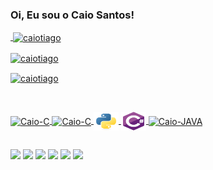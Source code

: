 ### Oi, Eu sou o Caio Santos!

<link rel="stylesheet" href="https://cdn.jsdelivr.net/gh/devicons/devicon@v2.15.1/devicon.min.css">
<link rel="stylesheet" href="https://cdn.jsdelivr.net/gh/devicons/devicon@v2.15.1/devicon.min.css">
<link rel="stylesheet" href="https://cdn.jsdelivr.net/gh/devicons/devicon@v2.15.1/devicon.min.css">
          
          
          
<div>
  <a href = "https://github.com/caiotiago">

<p>&nbsp;<img align="center" src="https://github-readme-stats.vercel.app/api?username=caiotiago&show_icons=true&locale=en" alt="caiotiago" /></p>

<p><img align="center" src="https://github-readme-streak-stats.herokuapp.com/?user=caiotiago&" alt="caiotiago" /></p>

<p><img align="center" src="https://github-readme-stats.vercel.app/api/top-langs?username=caiotiago&show_icons=true&locale=en&layout=compact" alt="caiotiago" /></p>
    
</div>

<div style="display: inline_block"><br>
  
   <i class="devicon-c-plain colored"></i>
   <i class="devicon-cplusplus-plain colored"></i>
   <i class="devicon-java-plain-wordmark colored"></i>
          

   <img align="center" alt="Caio-C" height="30" width="40" src="https://cdn.jsdelivr.net/gh/devicons/devicon/icons/cplusplus/cplusplus-original.svg">          
  <img align="center" alt="Caio-C" height="30" width="40" src="https://cdn.jsdelivr.net/gh/devicons/devicon/icons/c/c-original.svg">
  <img align="center" alt="Caio-Python" height="30" width="40" src="https://raw.githubusercontent.com/devicons/devicon/master/icons/python/python-original.svg">
  <img align="center" alt="Caio-Csharp" height="30" width="40" src="https://raw.githubusercontent.com/devicons/devicon/master/icons/csharp/csharp-original.svg">
  <img align="center" alt="Caio-JAVA" height="30" width="40" src="https://cdn.jsdelivr.net/gh/devicons/devicon/icons/java/java-original-wordmark.svg">
</div>

##

<div> 
  <a href="https://www.youtube.com/channel/UCBkooywQq6gjQ0xczzKP8ow" target="_blank"><img src="https://img.shields.io/badge/YouTube-FF0000?style=for-the-badge&logo=youtube&logoColor=white" target="_blank"></a>
  <a href="https://www.instagram.com/_caiotiago/" target="_blank"><img src="https://img.shields.io/badge/-Instagram-%23E4405F?style=for-the-badge&logo=instagram&logoColor=white" target="_blank"></a>
 	<a href="https://www.twitch.tv/tiagotv12" target="_blank"><img src="https://img.shields.io/badge/Twitch-9146FF?style=for-the-badge&logo=twitch&logoColor=white" target="_blank"></a>
 <a href="https://discord.gg/cq9gxjxZ" target="_blank"><img src="https://img.shields.io/badge/Discord-7289DA?style=for-the-badge&logo=discord&logoColor=white" target="_blank"></a> 
  <a href = "mailto:caiotobe@gmail.com"><img src="https://img.shields.io/badge/-Gmail-%23333?style=for-the-badge&logo=gmail&logoColor=white" target="_blank"></a>
  <a href="" target="_blank"><img src="https://img.shields.io/badge/-LinkedIn-%230077B5?style=for-the-badge&logo=linkedin&logoColor=white" target="_blank"></a> 
